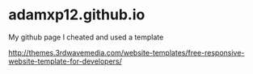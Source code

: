 adamxp12.github.io
==================
My github page
I cheated and used a template

http://themes.3rdwavemedia.com/website-templates/free-responsive-website-template-for-developers/
